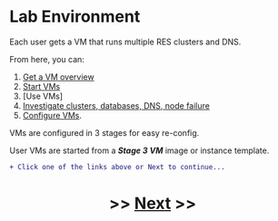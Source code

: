 # Lab Environment

Each user gets a VM that runs multiple RES clusters and DNS.

From here, you can:
1. [Get a VM overview](Overview)
2. [Start VMs](start-vms)
3. [Use VMs]
4. [Investigate clusters, databases, DNS, node failure](../lab-setup/use-the-lab)
5. [Configure VMs](config-vms).

VMs are configured in 3 stages for easy re-config.

User VMs are started from a ***Stage 3 VM*** image or instance template.

```diff
+ Click one of the links above or Next to continue...
```

# <p align="center">>> [Next](Overview) >>  
